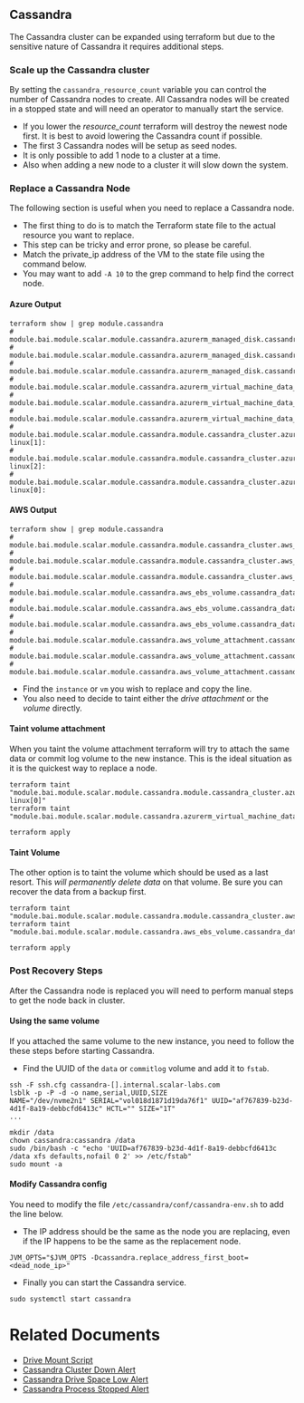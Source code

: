 ## Cassandra
The Cassandra cluster can be expanded using terraform but due to the sensitive nature of Cassandra it requires additional steps.

### Scale up the Cassandra cluster
By setting the `cassandra_resource_count` variable you can control the number of Cassandra nodes to create. All Cassandra nodes will be created in a stopped state and will need an operator to manually start the service.

* If you lower the *resource_count* terraform will destroy the newest node first. It is best to avoid lowering the Cassandra count if possible.
* The first 3 Cassandra nodes will be setup as seed nodes.
* It is only possible to add 1 node to a cluster at a time.
* Also when adding a new node to a cluster it will slow down the system.

### Replace a Cassandra Node
The following section is useful when you need to replace a Cassandra node.

* The first thing to do is to match the Terraform state file to the actual resource you want to replace.
* This step can be tricky and error prone, so please be careful.
* Match the private_ip address of the VM to the state file using the command below.
* You may want to add `-A 10` to the grep command to help find the correct node.

#### Azure Output
```
terraform show | grep module.cassandra
# module.bai.module.scalar.module.cassandra.azurerm_managed_disk.cassandra_data_volume[1]:
# module.bai.module.scalar.module.cassandra.azurerm_managed_disk.cassandra_data_volume[2]:
# module.bai.module.scalar.module.cassandra.azurerm_managed_disk.cassandra_data_volume[0]:
# module.bai.module.scalar.module.cassandra.azurerm_virtual_machine_data_disk_attachment.cassandra_data_volume_attachment[0]:
# module.bai.module.scalar.module.cassandra.azurerm_virtual_machine_data_disk_attachment.cassandra_data_volume_attachment[1]:
# module.bai.module.scalar.module.cassandra.azurerm_virtual_machine_data_disk_attachment.cassandra_data_volume_attachment[2]:
# module.bai.module.scalar.module.cassandra.module.cassandra_cluster.azurerm_virtual_machine.vm-linux[1]:
# module.bai.module.scalar.module.cassandra.module.cassandra_cluster.azurerm_virtual_machine.vm-linux[2]:
# module.bai.module.scalar.module.cassandra.module.cassandra_cluster.azurerm_virtual_machine.vm-linux[0]:
```

#### AWS Output
```
terraform show | grep module.cassandra
# module.bai.module.scalar.module.cassandra.module.cassandra_cluster.aws_instance.this[0]:
# module.bai.module.scalar.module.cassandra.module.cassandra_cluster.aws_instance.this[1]:
# module.bai.module.scalar.module.cassandra.module.cassandra_cluster.aws_instance.this[2]:
# module.bai.module.scalar.module.cassandra.aws_ebs_volume.cassandra_data_volume[0]:
# module.bai.module.scalar.module.cassandra.aws_ebs_volume.cassandra_data_volume[1]:
# module.bai.module.scalar.module.cassandra.aws_ebs_volume.cassandra_data_volume[2]:
# module.bai.module.scalar.module.cassandra.aws_volume_attachment.cassandra_data_volume_attachment[0]:
# module.bai.module.scalar.module.cassandra.aws_volume_attachment.cassandra_data_volume_attachment[1]:
# module.bai.module.scalar.module.cassandra.aws_volume_attachment.cassandra_data_volume_attachment[2]:
```

* Find the `instance` or `vm` you wish to replace and copy the line.
* You also need to decide to taint either the *drive attachment* or the *volume* directly.

#### Taint volume attachment
When you taint the volume attachment terraform will try to attach the same data or commit log volume to the new instance. This is the ideal situation as it is the quickest way to replace a node.

```
terraform taint "module.bai.module.scalar.module.cassandra.module.cassandra_cluster.azurerm_virtual_machine.vm-linux[0]"
terraform taint "module.bai.module.scalar.module.cassandra.azurerm_virtual_machine_data_disk_attachment.cassandra_data_volume_attachment[0]"

terraform apply
```

#### Taint Volume
The other option is to taint the volume which should be used as a last resort. This *will permanently delete data* on that volume. Be sure you can recover the data from a backup first.

```
terraform taint "module.bai.module.scalar.module.cassandra.module.cassandra_cluster.aws_instance.this[0]"
terraform taint "module.bai.module.scalar.module.cassandra.aws_ebs_volume.cassandra_data_volume[0]"

terraform apply
```

### Post Recovery Steps
After the Cassandra node is replaced you will need to perform manual steps to get the node back in cluster.

#### Using the same volume
If you attached the same volume to the new instance, you need to follow the these steps before starting Cassandra.

* Find the UUID of the `data` or `commitlog` volume and add it to `fstab`.

```
ssh -F ssh.cfg cassandra-[].internal.scalar-labs.com
lsblk -p -P -d -o name,serial,UUID,SIZE
NAME="/dev/nvme2n1" SERIAL="vol018d1871d19da76f1" UUID="af767839-b23d-4d1f-8a19-debbcfd6413c" HCTL="" SIZE="1T"
...

mkdir /data
chown cassandra:cassandra /data
sudo /bin/bash -c "echo 'UUID=af767839-b23d-4d1f-8a19-debbcfd6413c /data xfs defaults,nofail 0 2' >> /etc/fstab"
sudo mount -a
```

#### Modify Cassandra config
You need to modify the file `/etc/cassandra/conf/cassandra-env.sh` to add the line below.

* The IP address should be the same as the node you are replacing, even if the IP happens to be the same as the replacement node.

```
JVM_OPTS="$JVM_OPTS -Dcassandra.replace_address_first_boot=<dead_node_ip>"
```

* Finally you can start the Cassandra service.

```
sudo systemctl start cassandra
```

# Related Documents

* [Drive Mount Script](./DrivemountScript.md)
* [Cassandra Cluster Down Alert](./CassandraClusterDown.md)
* [Cassandra Drive Space Low Alert](./CassandraDriveSpaceLow.md)
* [Cassandra Process Stopped Alert](./CassandraProcessStopped.md)
